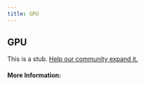 ```yaml
---
title: GPU
---
```


## GPU

This is a stub. [Help our community expand it.](https://github.com/freeCodeCamp/guide-articles/tree/master/articles/Computer-Hardware/GPU/index.md)

<!-- The article goes here, in GitHub-flavored Markdown. Feel free to add YouTube videos, images, and CodePen/JSBin embeds  -->

#### More Information:
<!-- Please add any articles you think might be helpful to read before writing the article -->


